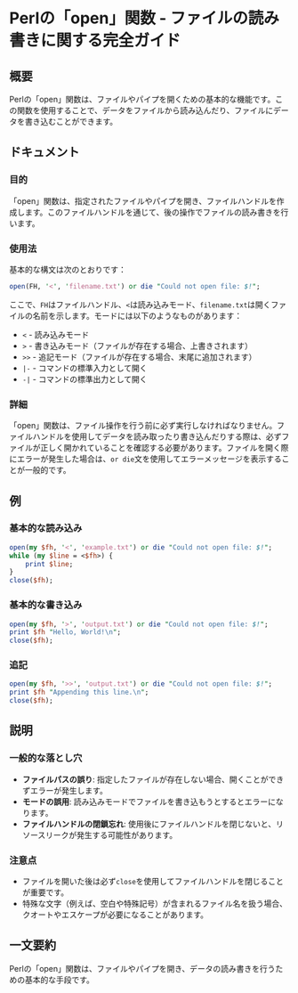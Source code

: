 <!--
Meta Description: # Perlの「open」関数 - ファイルの読み書きに関する完全ガイド ## 概要 Perlの「open」関数は、ファイルやパイプを開くための基本的な機能です。この関数を使用することで、データをファイルから読み込んだり、ファイルにデータを書き込むことができます。 ## ドキュメント ### 目的 ...
Meta Keywords: open, txt, die, 関数は, perl
-->

# Perlの「open」関数 - ファイルの読み書きに関する完全ガイド

## 概要
Perlの「open」関数は、ファイルやパイプを開くための基本的な機能です。この関数を使用することで、データをファイルから読み込んだり、ファイルにデータを書き込むことができます。

## ドキュメント
### 目的
「open」関数は、指定されたファイルやパイプを開き、ファイルハンドルを作成します。このファイルハンドルを通じて、後の操作でファイルの読み書きを行います。

### 使用法
基本的な構文は次のとおりです：

```perl
open(FH, '<', 'filename.txt') or die "Could not open file: $!";
```

ここで、`FH`はファイルハンドル、`<`は読み込みモード、`filename.txt`は開くファイルの名前を示します。モードには以下のようなものがあります：

- `<` - 読み込みモード
- `>` - 書き込みモード（ファイルが存在する場合、上書きされます）
- `>>` - 追記モード（ファイルが存在する場合、末尾に追加されます）
- `|-` - コマンドの標準入力として開く
- `-|` - コマンドの標準出力として開く

### 詳細
「open」関数は、ファイル操作を行う前に必ず実行しなければなりません。ファイルハンドルを使用してデータを読み取ったり書き込んだりする際は、必ずファイルが正しく開かれていることを確認する必要があります。ファイルを開く際にエラーが発生した場合は、`or die`文を使用してエラーメッセージを表示することが一般的です。

## 例
### 基本的な読み込み
```perl
open(my $fh, '<', 'example.txt') or die "Could not open file: $!";
while (my $line = <$fh>) {
    print $line;
}
close($fh);
```

### 基本的な書き込み
```perl
open(my $fh, '>', 'output.txt') or die "Could not open file: $!";
print $fh "Hello, World!\n";
close($fh);
```

### 追記
```perl
open(my $fh, '>>', 'output.txt') or die "Could not open file: $!";
print $fh "Appending this line.\n";
close($fh);
```

## 説明
### 一般的な落とし穴
- **ファイルパスの誤り**: 指定したファイルが存在しない場合、開くことができずエラーが発生します。
- **モードの誤用**: 読み込みモードでファイルを書き込もうとするとエラーになります。
- **ファイルハンドルの閉鎖忘れ**: 使用後にファイルハンドルを閉じないと、リソースリークが発生する可能性があります。

### 注意点
- ファイルを開いた後は必ず`close`を使用してファイルハンドルを閉じることが重要です。
- 特殊な文字（例えば、空白や特殊記号）が含まれるファイル名を扱う場合、クオートやエスケープが必要になることがあります。

## 一文要約
Perlの「open」関数は、ファイルやパイプを開き、データの読み書きを行うための基本的な手段です。